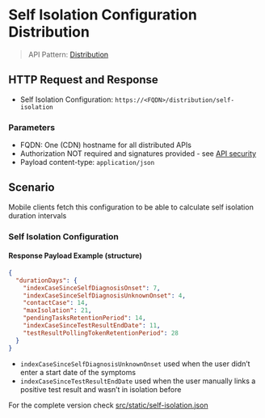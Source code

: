 # Self Isolation Configuration Distribution

> API Pattern: [Distribution](../../../api-patterns.md#distribution)

## HTTP Request and Response

- Self Isolation Configuration: ```https://<FQDN>/distribution/self-isolation```

### Parameters

- FQDN: One (CDN) hostname for all distributed APIs
- Authorization NOT required and signatures provided - see [API security](../../../api-security.md)
- Payload content-type: `application/json`

## Scenario
Mobile clients fetch this configuration to be able to calculate self isolation duration intervals

### Self Isolation Configuration
#### Response Payload Example (structure)

```json
{
  "durationDays": {
    "indexCaseSinceSelfDiagnosisOnset": 7,
    "indexCaseSinceSelfDiagnosisUnknownOnset": 4,
    "contactCase": 14,
    "maxIsolation": 21,
    "pendingTasksRetentionPeriod": 14,
    "indexCaseSinceTestResultEndDate": 11,
    "testResultPollingTokenRetentionPeriod": 28
  }
}
```

* `indexCaseSinceSelfDiagnosisUnknownOnset` used when the user didn’t enter a start date of the symptoms
* `indexCaseSinceTestResultEndDate` used when the user manually links a positive test result and wasn’t in isolation before

For the complete version check [src/static/self-isolation.json](../../../../../src/static/self-isolation.json)

 
  
